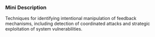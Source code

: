 ### Mini Description

Techniques for identifying intentional manipulation of feedback mechanisms, including detection of coordinated attacks and strategic exploitation of system vulnerabilities.
